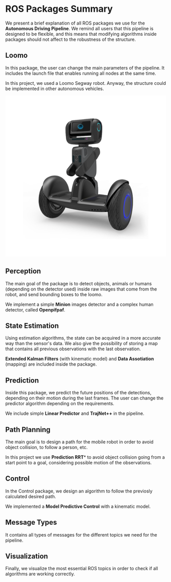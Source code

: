 # ROS Packages Summary 

We present a brief explanation of all ROS packages we use for the **Autonomous Driving Pipeline**. We remind all users that this pipeline is designed to be flexible, and this means that modifying algorithms inside packages should not affect to the robustness of the structure. 

## Loomo

In this package, the user can change the main parameters of the pipeline. It includes the launch file that enables running all nodes at the same time. 

In this project, we used a Loomo Segway robot. Anyway, the structure could be implemented in other autonomous vehicles.

<center>

![alt text](./prediction/Images/Loomo.png)

</center>

## Perception

The main goal of the package is to detect objects, animals or humans (depending on the detector used) inside raw images that come from the robot, and send bounding boxes to the loomo. 

We implement a simple **Minion** images detector and a complex human detector, called **Openpifpaf**.

## State Estimation

Using estimation algorithms, the state can be acquired in a more accurate way than the sensor's data. We also give the possibility of storing a map that contains all previous observations with the last observation.

**Extended Kalman Filters** (with kinematic model) and **Data Assotiation** (mapping) are included inside the package.

## Prediction

Inside this package, we predict the future positions of the detections, depending on their motion during the last frames. The user can change the predictor algorithm depending on the requirements.

We include simple **Linear Predictor** and **TrajNet++** in the pipeline.

## Path Planning

The main goal is to design a path for the mobile robot in order to avoid object collision, to follow a person, etc. 

In this project we use **Prediction RRT*** to avoid object collision going from a start point to a goal, considering possible motion of the observations.

## Control

In the Control package, we design an algorithm to follow the previosly calculated desired path. 

We implemented a **Model Predictive Control** with a kinematic model.

## Message Types

It contains all types of messages for the different topics we need for the pipeline.

## Visualization

Finally, we visualize the most essential ROS topics in order to check if all algorithms are working correctly. 






